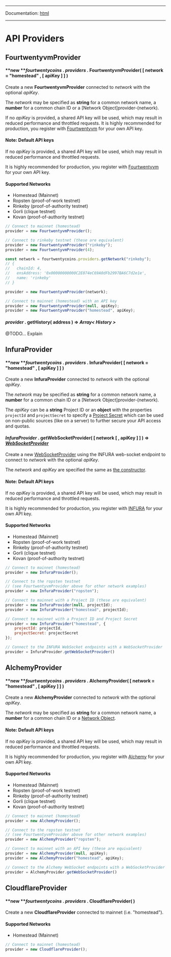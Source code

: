 -----

Documentation: [html](https://420integrated.com/wiki/)

-----

API Providers
=============

FourtwentyvmProvider
-----------------

#### **new ***fourtwentycoins* . *providers* . **FourtwentyvmProvider**( [ network = "homestead" , [ apiKey ] ] )

Create a new **FourtwentyvmProvider** connected to *network* with the optional *apiKey*.

The *network* may be specified as **string** for a common network name, a **number** for a common chain ID or a [Network Object]provider-(network).

If no *apiKey* is provided, a shared API key will be used, which may result in reduced performance and throttled requests. It is highly recommended for production, you register with [Fourtwentyvm](https://fourtwentyvm.io) for your own API key.


#### Note: Default API keys

If no *apiKey* is provided, a shared API key will be used, which may result in reduced performance and throttled requests.

It is highly recommended for production, you register with [Fourtwentyvm](https://fourtwentyvm.io) for your own API key.


#### **Supported Networks**

- Homestead (Mainnet) 
- Ropsten (proof-of-work testnet) 
- Rinkeby (proof-of-authority testnet) 
- Gorli (clique testnet) 
- Kovan (proof-of-authority testnet) 




```javascript
// Connect to mainnet (homestead)
provider = new FourtwentyvmProvider();

// Connect to rinkeby testnet (these are equivalent)
provider = new FourtwentyvmProvider("rinkeby");
provider = new FourtwentyvmProvider(4);

const network = fourtwentycoins.providers.getNetwork("rinkeby");
// {
//   chainId: 4,
//   ensAddress: '0x00000000000C2E074eC69A0dFb2997BA6C7d2e1e',
//   name: 'rinkeby'
// }

provider = new FourtwentyvmProvider(network);

// Connect to mainnet (homestead) with an API key
provider = new FourtwentyvmProvider(null, apiKey);
provider = new FourtwentyvmProvider("homestead", apiKey);
```

#### *provider* . **getHistory**( address ) => *Array< History >*

@TODO... Explain


InfuraProvider
--------------

#### **new ***fourtwentycoins* . *providers* . **InfuraProvider**( [ network = "homestead" , [ apiKey ] ] )

Create a new **InfuraProvider** connected to *network* with the optional *apiKey*.

The *network* may be specified as **string** for a common network name, a **number** for a common chain ID or a [Network Object]provider-(network).

The *apiKey* can be a **string** Project ID or an **object** with the properties `projectId` and `projectSecret` to specify a [Project Secret](https://infura.io/docs/gettingStarted/authentication) which can be used on non-public sources (like on a server) to further secure your API access and quotas.


#### *InfuraProvider* . **getWebSocketProvider**( [ network [ , apiKey ] ] ) => *[WebSocketProvider](/v5/api/providers/other/#WebSocketProvider)*

Create a new [WebSocketProvider](/v5/api/providers/other/#WebSocketProvider) using the INFURA web-socket endpoint to connect to *network* with the optional *apiKey*.

The *network* and *apiKey* are specified the same as [the constructor](/v5/api/providers/api-providers/#InfuraProvider).


#### Note: Default API keys

If no *apiKey* is provided, a shared API key will be used, which may result in reduced performance and throttled requests.

It is highly recommended for production, you register with [INFURA](https://infura.io) for your own API key.


#### **Supported Networks**

- Homestead (Mainnet) 
- Ropsten (proof-of-work testnet) 
- Rinkeby (proof-of-authority testnet) 
- Gorli (clique testnet) 
- Kovan (proof-of-authority testnet) 




```javascript
// Connect to mainnet (homestead)
provider = new InfuraProvider();

// Connect to the ropsten testnet
// (see FourtwentyvmProvider above for other network examples)
provider = new InfuraProvider("ropsten");

// Connect to mainnet with a Project ID (these are equivalent)
provider = new InfuraProvider(null, projectId);
provider = new InfuraProvider("homestead", projectId);

// Connect to mainnet with a Project ID and Project Secret
provider = new InfuraProvider("homestead", {
    projectId: projectId,
    projectSecret: projectSecret
});

// Connect to the INFURA WebSocket endpoints with a WebSocketProvider
provider = InfuraProvider.getWebSocketProvider()
```

AlchemyProvider
---------------

#### **new ***fourtwentycoins* . *providers* . **AlchemyProvider**( [ network = "homestead" , [ apiKey ] ] )

Create a new **AlchemyProvider** connected to *network* with the optional *apiKey*.

The *network* may be specified as **string** for a common network name, a **number** for a common chain ID or a [Network Object](/v5/api/providers/types/#providers-Network).


#### Note: Default API keys

If no *apiKey* is provided, a shared API key will be used, which may result in reduced performance and throttled requests.

It is highly recommended for production, you register with [Alchemy](https://alchemyapi.io) for your own API key.


#### **Supported Networks**

- Homestead (Mainnet) 
- Ropsten (proof-of-work testnet) 
- Rinkeby (proof-of-authority testnet) 
- Gorli (clique testnet) 
- Kovan (proof-of-authority testnet) 




```javascript
// Connect to mainnet (homestead)
provider = new AlchemyProvider();

// Connect to the ropsten testnet
// (see FourtwentyvmProvider above for other network examples)
provider = new AlchemyProvider("ropsten");

// Connect to mainnet with an API key (these are equivalent)
provider = new AlchemyProvider(null, apiKey);
provider = new AlchemyProvider("homestead", apiKey);

// Connect to the Alchemy WebSocket endpoints with a WebSocketProvider
provider = AlchemyProvider.getWebSocketProvider()
```

CloudflareProvider
------------------

#### **new ***fourtwentycoins* . *providers* . **CloudflareProvider**( )

Create a new **CloudflareProvider** connected to mainnet (i.e. "homestead").


#### **Supported Networks**

- Homestead (Mainnet) 




```javascript
// Connect to mainnet (homestead)
provider = new CloudflareProvider();
```

